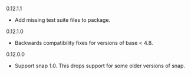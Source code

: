0.12.1.1
* Add missing test suite files to package.

0.12.1.0
* Backwards compatibility fixes for versions of base < 4.8.

0.12.0.0
* Support snap 1.0. This drops support for some older versions of snap.

